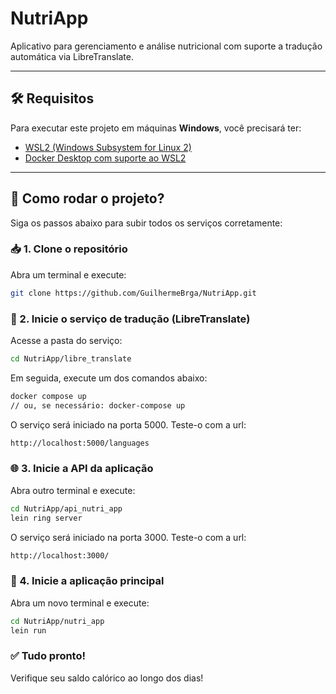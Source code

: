 # NutriApp

Aplicativo para gerenciamento e análise nutricional com suporte a tradução automática via LibreTranslate.

---

## 🛠 Requisitos

Para executar este projeto em máquinas **Windows**, você precisará ter:

- [WSL2 (Windows Subsystem for Linux 2)](https://learn.microsoft.com/pt-br/windows/wsl/install)
- [Docker Desktop com suporte ao WSL2](https://www.docker.com/products/docker-desktop/)

---

## 🚀 Como rodar o projeto?

Siga os passos abaixo para subir todos os serviços corretamente:

### 📥 1. Clone o repositório

Abra um terminal e execute:

```bash
git clone https://github.com/GuilhermeBrga/NutriApp.git
```

### 🧱 2. Inicie o serviço de tradução (LibreTranslate)
Acesse a pasta do serviço:

```bash
cd NutriApp/libre_translate
```

Em seguida, execute um dos comandos abaixo:

```bash
docker compose up
// ou, se necessário: docker-compose up
```
O serviço será iniciado na porta 5000. Teste-o com a url:
```bash
http://localhost:5000/languages
```

### 🌐 3. Inicie a API da aplicação
Abra outro terminal e execute:

```bash
cd NutriApp/api_nutri_app
lein ring server
```
O serviço será iniciado na porta 3000. Teste-o com a url:
```bash
http://localhost:3000/
```


### 🧠 4. Inicie a aplicação principal
Abra um novo terminal e execute:

```bash
cd NutriApp/nutri_app
lein run
```

### ✅ Tudo pronto!
Verifique seu saldo calórico ao longo dos dias!
